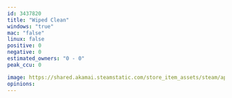 ```yaml
---
id: 3437820
title: "Wiped Clean"
windows: "true"
mac: "false"
linux: false
positive: 0
negative: 0
estimated_owners: "0 - 0"
peak_ccu: 0

image: https://shared.akamai.steamstatic.com/store_item_assets/steam/apps/3437820/header.jpg?t=1721725925
opinions:
---
```

